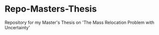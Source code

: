 # Repo-Masters-Thesis
Repository for my Master's Thesis on 'The Mass Relocation Problem with Uncertainty'
